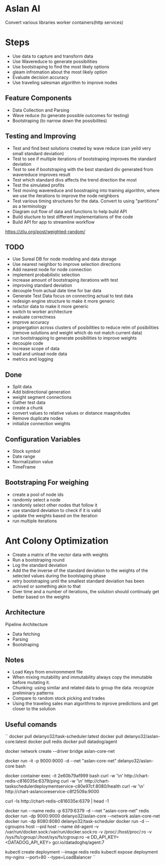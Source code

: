 # Aslan AI
Convert various libraries worker containers(http services)

# Steps
- Use data to capture and transform data
- Use Wavereduce to generate possibilities
- Use bootstraping to find the most likely options
- gleam infromation about the most likely option
- Evaluate decision accuracy
- Use traveling salesman algorithm to improve nodes

## Feature Components
- Data Collection and Parsing
- Wave reduce (to generate possible outcomes for testing)
- Bootstraping (to narrow down the possibilites)

## Testing and Improving
- Test and find best solutions created by wave reduce (can yeild very small standard deviation)
- Test to see if multiple iterations of bootstraping improves the standard deviation 
- Test to see if bootstraping with the best standard div generated from wavereduce improves result
- Test which standard divs affects the trend direction the most
- Test the simulated profits
- Test moving wavereduce and boostraping into training algorithm, where we use the iterations to improve the node neighbors
- Test various timing structures for the data. Convert to using "partitions" as a terminology
- Diagram out flow of data and functions to help build API
- Build stucture to test different implementations of the code
- Build API for app to streamline workflow

https://zliu.org/post/weighted-random/

## TODO
- Use Sureal DB for node modeling and data storage
- Use nearest neighbor to improve selection directions
- Add nearest node for node connection
- implement probabilistic selection
- increase amount of bootstraping iterations with test
- improving standard deviation 
- decouple from actual date time for bar data
- Generate Test Data focus on connecting actual to test data
- redesign engine structure to make it more generic
- refactor data to make it more generic
- switch to worker architecture
- evaluate correctness
- improve accuracy
- propergation across clusters of posibilities to reduce relm of posibilities (remove solutions and weight which do not match current data)
- run bootstrapping to generate posibilities to improve weights
- decouple code
- increase scope of data
- load and unload node data
- metrics and logging

## Done
- Split data 
- Add bidirectional generation
- weight segment connections
- Gather test data
- create a chunk
- convert values to relative values or distance maagnitudes
- Remove duplicate nodes
- initialize connection weights

## Configuration Variables
- Stock symbol
- Date range
- Normalization value
- TimeFrame


## Bootstraping For weighing
- create a pool of node ids
- randomly select a node
- randomly select other nodes that follow it
- use standard deviation to check if it is valid 
- update the weights based on the iteration
- run multiple iterations 

# Ant Colony Optimization
- Create a matrix of the vector data with weights
- Run a bootstraping round
- Log the standard deviation 
- Add the the inverse of the standard deviation to the weights of the selected values during the bootstaping phase
- retry bootstraping until the smallest standard deviation has been achived or something akin to that
- Over time and a number of iterations, the solution should continualy get better based on the weights

## Architecture
Pipeline Architecture
- Data fetching 
- Parsing 
- Bootstraping


## Notes
- Load Keys from environmment file
- When mixing mutability and immutability always copy the immutable before mutating it. 
- Chunking: using similar and related data to group the data. recognize preliminary patterns
- Compare to random stock picking and trades
- Using the traveling sales man algorithms to inprove predictions and get closer to the solution


## Useful comands
``
docker pull delanyo32/task-scheduler:latest
docker pull delanyo32/aslan-core:latest
docker pull redis
docker pull datadog/agent

docker network create --driver bridge aslan-core-net

docker run -it -p 9000:9000 -d --net "aslan-core-net" delanyo32/aslan-core bash 

docker container exec -it 2e60b79af999 bash 
curl -w '\n' http://chart-redis-c816035e:6379/ping
curl -w '\n' http://chart-taskschedulerdeploymentservice-c80e97cf:8080/health
curl -w '\n' http://chart-aslancoreservice-c8f2509a:9000

curl -Is http://chart-redis-c816035e:6379 | head -1


docker run --name redis -p 6379:6379 -d --net "aslan-core-net" redis 
docker run -dp 9000:9000 delanyo32/aslan-core --network aslan-core-net
docker run -dp 8080:8080 delanyo32/task-scheduler
docker run -d --cgroupns host --pid host --name dd-agent -v /var/run/docker.sock:/var/run/docker.sock:ro -v /proc/:/host/proc/:ro -v /sys/fs/cgroup/:/host/sys/fs/cgroup:ro -e DD_API_KEY=<DATADOG_API_KEY> gcr.io/datadoghq/agent:7



kubectl create deployment --image redis redis 
kubectl expose deployment my-nginx --port=80 --type=LoadBalancer
``